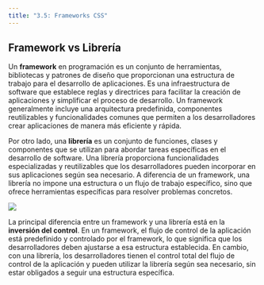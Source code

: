 ```yaml
---
title: "3.5: Frameworks CSS"
---
```


## Framework vs Librería

Un **framework** en programación es un conjunto de herramientas, bibliotecas y patrones de diseño que proporcionan una estructura de trabajo para el desarrollo de aplicaciones. Es una infraestructura de software que establece reglas y directrices para facilitar la creación de aplicaciones y simplificar el proceso de desarrollo. Un framework generalmente incluye una arquitectura predefinida, componentes reutilizables y funcionalidades comunes que permiten a los desarrolladores crear aplicaciones de manera más eficiente y rápida.

Por otro lado, una **librería** es un conjunto de funciones, clases y componentes que se utilizan para abordar tareas específicas en el desarrollo de software. Una librería proporciona funcionalidades especializadas y reutilizables que los desarrolladores pueden incorporar en sus aplicaciones según sea necesario. A diferencia de un framework, una librería no impone una estructura o un flujo de trabajo específico, sino que ofrece herramientas específicas para resolver problemas concretos.

![](/img/framework-librería.jpg)

La principal diferencia entre un framework y una librería está en la **inversión del control**. En un framework, el flujo de control de la aplicación está predefinido y controlado por el framework, lo que significa que los desarrolladores deben ajustarse a esa estructura establecida. En cambio, con una librería, los desarrolladores tienen el control total del flujo de control de la aplicación y pueden utilizar la librería según sea necesario, sin estar obligados a seguir una estructura específica.
